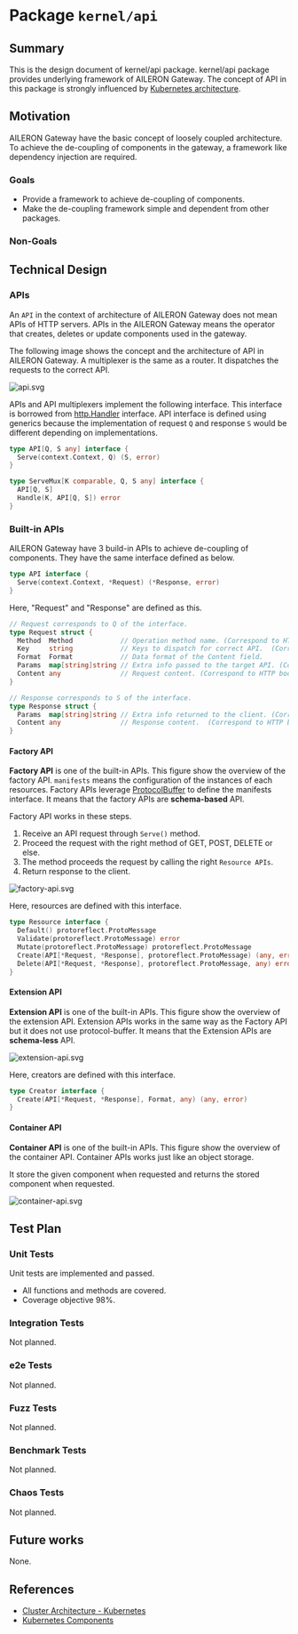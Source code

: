 # Package `kernel/api`

## Summary

This is the design document of kernel/api package.
kernel/api package provides underlying framework of AILERON Gateway.
The concept of API in this package is strongly influenced by [Kubernetes architecture](https://kubernetes.io/docs/concepts/architecture/).

## Motivation

AILERON Gateway have the basic concept of loosely coupled architecture.
To achieve the de-coupling of components in the gateway,
a framework like dependency injection are required.

### Goals

- Provide a framework to achieve de-coupling of components.
- Make the de-coupling framework simple and dependent from other packages.

### Non-Goals

## Technical Design

### APIs

An `API` in the context of architecture of AILERON Gateway does not mean APIs of HTTP servers.
APIs in the AILERON Gateway means the operator that creates, deletes or update components used in the gateway.

The following image shows the concept and the architecture of API in AILERON Gateway.
A multiplexer is the same as a router.
It dispatches the requests to the correct API.

![api.svg](./img/api.svg)

APIs and API multiplexers implement the following interface.
This interface is borrowed from [http.Handler](https://pkg.go.dev/net/http#Handler) interface.
API interface is defined using generics because the implementation of request `Q` and response `S` would be different depending on implementations.

```go
type API[Q, S any] interface {
  Serve(context.Context, Q) (S, error)
}
```

```go
type ServeMux[K comparable, Q, S any] interface {
  API[Q, S]
  Handle(K, API[Q, S]) error
}
```

### Built-in APIs

AILERON Gateway have 3 build-in APIs to achieve de-coupling of components.
They have the same interface defined as below.

```go
type API interface {
  Serve(context.Context, *Request) (*Response, error)
}
```

Here, "Request" and "Response" are defined as this.

```go
// Request corresponds to Q of the interface.
type Request struct {
  Method  Method            // Operation method name. (Correspond to HTTP method)
  Key     string            // Keys to dispatch for correct API.  (Correspond to HTTP URL path)
  Format  Format            // Data format of the Content field.
  Params  map[string]string // Extra info passed to the target API. (Correspond to HTTP header)
  Content any               // Request content. (Correspond to HTTP body)
}
```

```go
// Response corresponds to S of the interface.
type Response struct {
  Params  map[string]string // Extra info returned to the client. (Correspond to HTTP header)
  Content any               // Response content.  (Correspond to HTTP body)
}
```

#### Factory API

**Factory API** is one of the built-in APIs.
This figure show the overview of the factory API.
`manifests` means the configuration of the instances of each resources.
Factory APIs leverage [ProtocolBuffer](https://protobuf.dev/) to define the manifests interface.
It means that the factory APIs are **schema-based** API.

Factory API works in these steps.

1. Receive an API request through `Serve()` method.
2. Proceed the request with the right method of GET, POST, DELETE or else.
3. The method proceeds the request by calling the right `Resource APIs`.
4. Return response to the client.

![factory-api.svg](./img/factory-api.svg)

Here, resources are defined with this interface.

```go
type Resource interface {
  Default() protoreflect.ProtoMessage
  Validate(protoreflect.ProtoMessage) error
  Mutate(protoreflect.ProtoMessage) protoreflect.ProtoMessage
  Create(API[*Request, *Response], protoreflect.ProtoMessage) (any, error)
  Delete(API[*Request, *Response], protoreflect.ProtoMessage, any) error
}
```

#### Extension API

**Extension API** is one of the built-in APIs.
This figure show the overview of the extension API.
Extension APIs works in the same way as the Factory API but it does not use protocol-buffer.
It means that the Extension APIs are **schema-less** API.

![extension-api.svg](./img/extension-api.svg)

Here, creators are defined with this interface.

```go
type Creator interface {
  Create(API[*Request, *Response], Format, any) (any, error)
}
```

#### Container API

**Container API** is one of the built-in APIs.
This figure show the overview of the container API.
Container APIs works just like an object storage.

It store the given component when requested and returns the stored component when requested.

![container-api.svg](./img/container-api.svg)

## Test Plan

### Unit Tests

Unit tests are implemented and passed.

- All functions and methods are covered.
- Coverage objective 98%.

### Integration Tests

Not planned.

### e2e Tests

Not planned.

### Fuzz Tests

Not planned.

### Benchmark Tests

Not planned.

### Chaos Tests

Not planned.

## Future works

None.

## References

- [Cluster Architecture - Kubernetes](https://kubernetes.io/docs/concepts/architecture/)
- [Kubernetes Components](https://kubernetes.io/docs/concepts/overview/components/)

